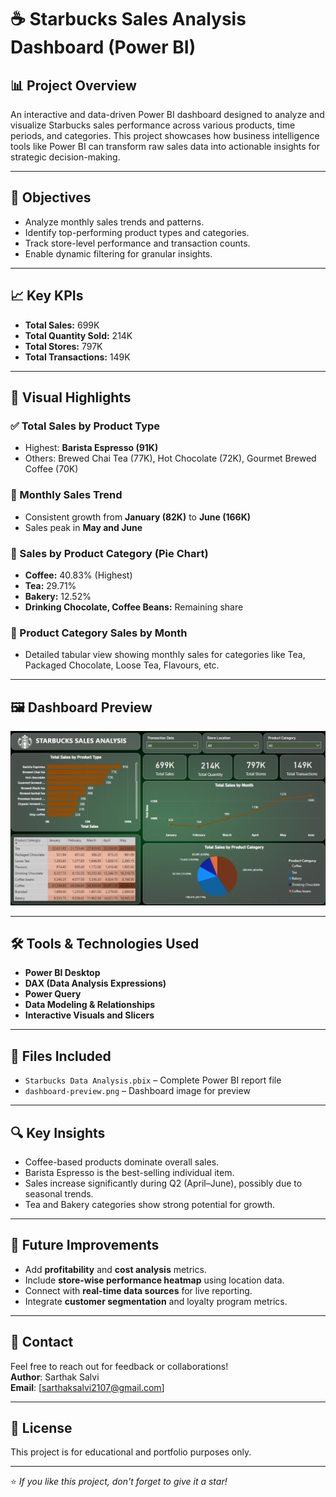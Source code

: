 # ☕ Starbucks Sales Analysis Dashboard (Power BI)

## 📊 Project Overview

An interactive and data-driven Power BI dashboard designed to analyze and visualize Starbucks sales performance across various products, time periods, and categories. This project showcases how business intelligence tools like Power BI can transform raw sales data into actionable insights for strategic decision-making.

---

## 🎯 Objectives

- Analyze monthly sales trends and patterns.
- Identify top-performing product types and categories.
- Track store-level performance and transaction counts.
- Enable dynamic filtering for granular insights.

---

## 📈 Key KPIs

- **Total Sales:** 699K  
- **Total Quantity Sold:** 214K  
- **Total Stores:** 797K  
- **Total Transactions:** 149K

---

## 📌 Visual Highlights

### ✅ Total Sales by Product Type
- Highest: **Barista Espresso (91K)**
- Others: Brewed Chai Tea (77K), Hot Chocolate (72K), Gourmet Brewed Coffee (70K)

### 📆 Monthly Sales Trend
- Consistent growth from **January (82K)** to **June (166K)**
- Sales peak in **May and June**

### 🥧 Sales by Product Category (Pie Chart)
- **Coffee:** 40.83% (Highest)
- **Tea:** 29.71%
- **Bakery:** 12.52%
- **Drinking Chocolate, Coffee Beans:** Remaining share

### 🧾 Product Category Sales by Month
- Detailed tabular view showing monthly sales for categories like Tea, Packaged Chocolate, Loose Tea, Flavours, etc.

---

## 🖼️ Dashboard Preview

![Starbucks Dashboard Preview](starbucks_dashboard.png)

---

## 🛠 Tools & Technologies Used

- **Power BI Desktop**
- **DAX (Data Analysis Expressions)**
- **Power Query**
- **Data Modeling & Relationships**
- **Interactive Visuals and Slicers**

---

## 📁 Files Included

- `Starbucks Data Analysis.pbix` – Complete Power BI report file
- `dashboard-preview.png` – Dashboard image for preview

---

## 🔍 Key Insights

- Coffee-based products dominate overall sales.
- Barista Espresso is the best-selling individual item.
- Sales increase significantly during Q2 (April–June), possibly due to seasonal trends.
- Tea and Bakery categories show strong potential for growth.

---

## 🚀 Future Improvements

- Add **profitability** and **cost analysis** metrics.
- Include **store-wise performance heatmap** using location data.
- Connect with **real-time data sources** for live reporting.
- Integrate **customer segmentation** and loyalty program metrics.

---

## 📧 Contact

Feel free to reach out for feedback or collaborations!  
**Author**: Sarthak Salvi  
**Email**: [sarthaksalvi2107@gmail.com]

---

## 📌 License

This project is for educational and portfolio purposes only.

---

⭐ *If you like this project, don't forget to give it a star!*
